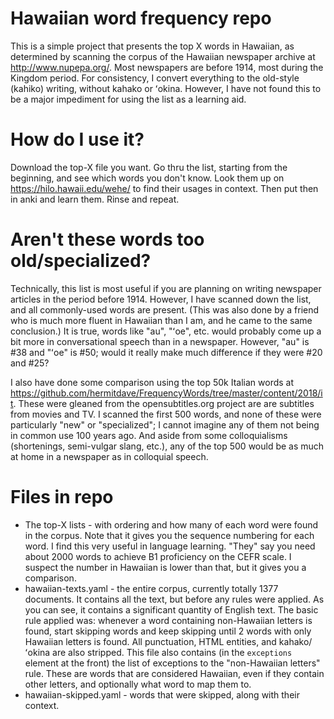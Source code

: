 # Hawaiian word frequency repo
This is a simple project that presents the top X words in Hawaiian, as determined by scanning the corpus of the Hawaiian newspaper archive at http://www.nupepa.org/. Most newspapers are before 1914, most during the Kingdom period. For consistency, I convert everything to the old-style (kahiko) writing, without kahako or ʻokina. However, I have not found this to be a major impediment for using the list as a learning aid.

# How do I use it?
Download the top-X file you want. Go thru the list, starting from the beginning, and see which words you don't know. Look them up on https://hilo.hawaii.edu/wehe/ to find their usages in context. Then put then in anki and learn them. Rinse and repeat.

# Aren't these words too old/specialized?
Technically, this list is most useful if you are planning on writing newspaper articles in the period before 1914. However, I have scanned down the list, and all commonly-used words are present. (This was also done by a friend who is much more fluent in Hawaiian than I am, and he came to the same conclusion.) It is true, words like "au", "ʻoe", etc. would probably come up a bit more in conversational speech than in a newspaper. However, "au" is #38 and "ʻoe" is #50; would it really make much difference if they were #20 and #25?

I also have done some comparison using the top 50k Italian words at https://github.com/hermitdave/FrequencyWords/tree/master/content/2018/it. These were gleaned from the opensubtitles.org project are are subtitles from movies and TV. I scanned the first 500 words, and none of these were particularly "new" or "specialized"; I cannot imagine any of them not being in common use 100 years ago. And aside from some colloquialisms (shortenings, semi-vulgar slang, etc.), any of the top 500 would be as much at home in a newspaper as in colloquial speech.

# Files in repo
* The top-X lists - with ordering and how many of each word were found in the corpus. Note that it gives you the sequence numbering for each word. I find this very useful in language learning. "They" say you need about 2000 words to achieve B1 proficiency on the CEFR scale. I suspect the number in Hawaiian is lower than that, but it gives you a comparison.
* hawaiian-texts.yaml - the entire corpus, currently totally 1377 documents. It contains all the text, but before any rules were applied. As you can see, it contains a significant quantity of English text. The basic rule applied was: whenever a word containing non-Hawaiian letters is found, start skipping words and keep skipping until 2 words with only Hawaiian letters is found. All punctuation, HTML entities, and kahako/ʻokina are also stripped. This file also contains (in the `exceptions` element at the front) the list of exceptions to the "non-Hawaiian letters" rule. These are words that are considered Hawaiian, even if they contain other letters, and optionally what word to map them to.
* hawaiian-skipped.yaml - words that were skipped, along with their context.
